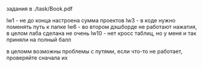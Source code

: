 задания в ./task/Book.pdf

lw1 - не до конца настроена сумма проектов
lw3 - в коде нужно поменять путь к папке
lw6 - во втором дэшборде не работают нажатия, в целом лаба сделана не очень
lw10 - нет кросс таблиц, но у меня и так приняли на полный балл

в целомм возможны проблемы с путями, если что-то не работает, проверяйте сначала их